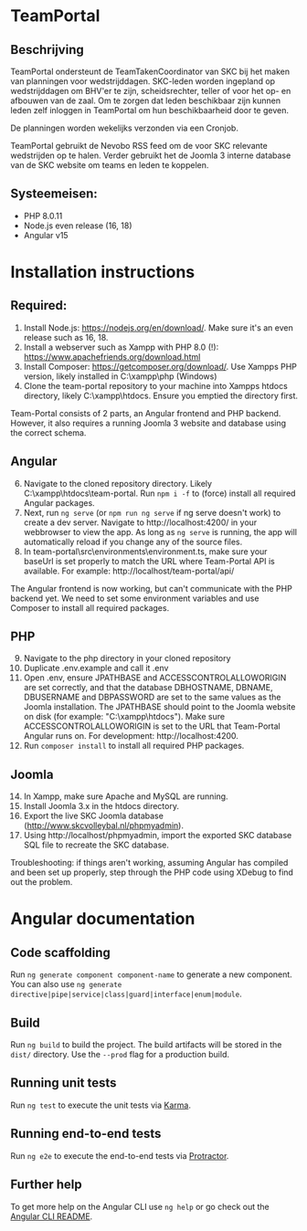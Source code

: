 # TeamPortal
## Beschrijving
TeamPortal ondersteunt de TeamTakenCoordinator van SKC bij het maken van planningen voor wedstrijddagen. SKC-leden worden ingepland op wedstrijddagen om BHV'er te zijn, scheidsrechter, teller of voor het op- en afbouwen van de zaal. Om te zorgen dat leden beschikbaar zijn kunnen leden zelf inloggen in TeamPortal om hun beschikbaarheid door te geven. 

De planningen worden wekelijks verzonden via een Cronjob. 

TeamPortal gebruikt de Nevobo RSS feed om de voor SKC relevante wedstrijden op te halen. Verder gebruikt het de Joomla 3 interne database van de SKC website om teams en leden te koppelen. 

## Systeemeisen:
- PHP 8.0.11
- Node.js even release (16, 18)
- Angular v15

# Installation instructions

## Required: 
1. Install Node.js: https://nodejs.org/en/download/. Make sure it's an even release such as 16, 18. 
3. Install a webserver such as Xampp with PHP 8.0 (!): https://www.apachefriends.org/download.html
4. Install Composer: https://getcomposer.org/download/. Use Xampps PHP version, likely installed in C:\xampp\php (Windows)
5. Clone the team-portal repository to your machine into Xampps htdocs directory, likely C:\xampp\htdocs. Ensure you emptied the directory first.  

Team-Portal consists of 2 parts, an Angular frontend and PHP backend. However, it also requires a running Joomla 3 website and database using the correct schema. 

## Angular

6. Navigate to the cloned repository directory. Likely C:\xampp\htdocs\team-portal. Run `npm i -f` to (force) install all required Angular packages.
7. Next, run `ng serve` (or `npm run ng serve` if ng serve doesn't work) to create a dev server. Navigate to http://localhost:4200/ in your webbrowser to view the app. As long as `ng serve` is running, the app will automatically reload if you change any of the source files.
8. In team-portal\src\environments\environment.ts, make sure your baseUrl is set properly to match the URL where Team-Portal API is available. For example: http://localhost/team-portal/api/

The Angular frontend is now working, but can't communicate with the PHP backend yet. We need to set some environment variables and use Composer to install all required packages. 

## PHP
9. Navigate to the php directory in your cloned repository
10. Duplicate .env.example and call it .env 
11. Open .env, ensure JPATHBASE and ACCESSCONTROLALLOWORIGIN are set correctly, and that the database DBHOSTNAME, DBNAME, DBUSERNAME and DBPASSWORD are set to the same values as the Joomla installation. The JPATHBASE should point to the Joomla website on disk (for example: "C:\xampp\htdocs"). Make sure ACCESSCONTROLALLOWORIGIN is set to the URL that Team-Portal Angular runs on. For development: http://localhost:4200.
13. Run `composer install` to install all required PHP packages. 

## Joomla
14. In Xampp, make sure Apache and MySQL are running. 
15. Install Joomla 3.x in the htdocs directory. 
16. Export the live SKC Joomla database (http://www.skcvolleybal.nl/phpmyadmin).
17. Using http://localhost/phpmyadmin, import the exported SKC database SQL file to recreate the SKC database. 

Troubleshooting: if things aren't working, assuming Angular has compiled and been set up properly, step through the PHP code using XDebug to find out the problem. 

# Angular documentation

## Code scaffolding

Run `ng generate component component-name` to generate a new component. You can also use `ng generate directive|pipe|service|class|guard|interface|enum|module`.

## Build

Run `ng build` to build the project. The build artifacts will be stored in the `dist/` directory. Use the `--prod` flag for a production build.

## Running unit tests

Run `ng test` to execute the unit tests via [Karma](https://karma-runner.github.io).

## Running end-to-end tests

Run `ng e2e` to execute the end-to-end tests via [Protractor](http://www.protractortest.org/).

## Further help

To get more help on the Angular CLI use `ng help` or go check out the [Angular CLI README](https://github.com/angular/angular-cli/blob/master/README.md).

